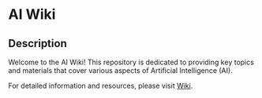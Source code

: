 # AI Wiki

## Description  
Welcome to the AI Wiki! This repository is dedicated to providing key topics and materials that cover various aspects of Artificial Intelligence (AI).

For detailed information and resources, please visit [Wiki](https://github.com/IliaKobalia/AI-Wiki/wiki/AI-Wiki).
